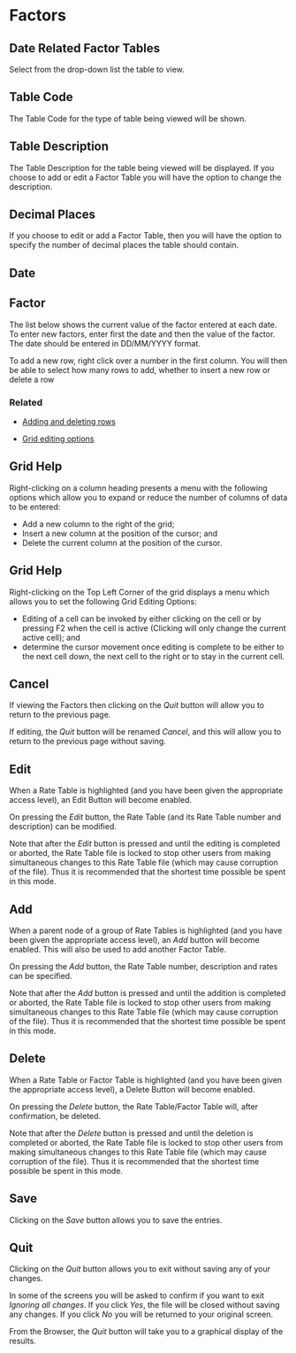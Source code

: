 # Factors



## Date Related Factor Tables

Select from the drop-down list the table to view.

## Table Code

The Table Code for the type of table being viewed will be shown.

## Table Description

The Table Description for the table being viewed will be displayed. If
you choose to add or edit a Factor Table you will have the option to
change the description.

## Decimal Places

If you choose to edit or add a Factor Table, then you will have the
option to specify the number of decimal places the table should contain.

## Date

## Factor

The list below shows the current value of the factor entered at each
date. To enter new factors, enter first the date and then the value of
the factor. The date should be entered in DD/MM/YYYY format.

To add a new row, right click over a number in the first column. You
will then be able to select how many rows to add, whether to insert a
new row or delete a row

### Related



-   [Adding and deleting rows](adding_deleting_rows.md)

-   [Grid editing options](grid_editing_options.md)

## Grid Help

Right-clicking on a column heading presents a menu with the following
options which allow you to expand or reduce the number of columns of
data to be entered:

-   Add a new column to the right of the grid;
-   Insert a new column at the position of the cursor; and
-   Delete the current column at the position of the cursor.

## Grid Help

Right-clicking on the Top Left Corner of the grid displays a menu which
allows you to set the following Grid Editing Options:

-   Editing of a cell can be invoked by either clicking on the cell or
    by pressing F2 when the cell is active (Clicking will only change
    the current active cell); and
-   determine the cursor movement once editing is complete to be either
    to the next cell down, the next cell to the right or to stay in the
    current cell.

## Cancel

If viewing the Factors then clicking on the _Quit_ button will allow you
to return to the previous page.

If editing, the _Quit_ button will be renamed _Cancel_, and this will allow
you to return to the previous page without saving.

## Edit

When a Rate Table is highlighted (and you have been given the
appropriate access level), an Edit Button will become enabled.

On pressing the _Edit_ button, the Rate Table (and its Rate Table number
and description) can be modified.

Note that after the _Edit_ button is pressed and until the editing is
completed or aborted, the Rate Table file is locked to stop other users
from making simultaneous changes to this Rate Table file (which may
cause corruption of the file). Thus it is recommended that the shortest
time possible be spent in this mode.

## Add

When a parent node of a group of Rate Tables is highlighted (and you
have been given the appropriate access level), an _Add_ button will become
enabled. This will also be used to add another Factor Table.

On pressing the _Add_ button, the Rate Table number, description and rates
can be specified.

Note that after the _Add_ button is pressed and until the addition is
completed or aborted, the Rate Table file is locked to stop other users
from making simultaneous changes to this Rate Table file (which may
cause corruption of the file). Thus it is recommended that the shortest
time possible be spent in this mode.

## Delete

When a Rate Table or Factor Table is highlighted (and you have been
given the appropriate access level), a Delete Button will become
enabled.

On pressing the _Delete_ button, the Rate Table/Factor Table will, after
confirmation, be deleted.

Note that after the _Delete_ button is pressed and until the deletion is
completed or aborted, the Rate Table file is locked to stop other users
from making simultaneous changes to this Rate Table file (which may
cause corruption of the file). Thus it is recommended that the shortest
time possible be spent in this mode.

## Save

Clicking on the _Save_ button allows you to save the entries.

## Quit

Clicking on the _Quit_ button allows you to exit without saving any of
your changes.

In some of the screens you will be asked to confirm if you want to exit
_Ignoring all changes_. If you click _Yes_, the file will be closed
without saving any changes. If you click _No_ you will be returned to your
original screen.

From the Browser, the _Quit_ button will take you to a graphical display
of the results.